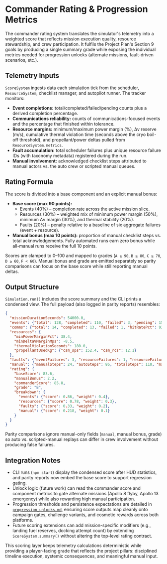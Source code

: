 # Commander Rating & Progression Metrics

The commander rating system translates the simulator's telemetry into a weighted
score that reflects mission execution quality, resource stewardship, and crew
participation. It fulfils the Project Plan's Section 9 goals by producing a
single summary grade while exposing the individual metrics needed for
progression unlocks (alternate missions, fault-driven scenarios, etc.).

## Telemetry Inputs

`ScoreSystem` ingests data each simulation tick from the scheduler,
`ResourceSystem`, checklist manager, and autopilot runner. The tracker monitors:

- **Event completions:** total/completed/failed/pending counts plus a derived
  completion percentage.
- **Communications reliability:** counts of communications-focused events and
  the percentage that finished within tolerance.
- **Resource margins:** minimum/maximum power margin (%), Δv reserve (m/s),
  cumulative thermal violation time (seconds above the cryo boil-off threshold),
  and propellant/power deltas pulled from `ResourceSystem.metrics`.
- **Fault accumulation:** total scheduler failures plus unique resource failure IDs
  (with taxonomy metadata) registered during the run.
- **Manual involvement:** acknowledged checklist steps attributed to manual
  actors vs. the auto crew or scripted manual queues.

## Rating Formula

The score is divided into a base component and an explicit manual bonus:

- **Base score (max 90 points):**
  - Events (40%) – completion rate across the active mission slice.
  - Resources (30%) – weighted mix of minimum power margin (50%), minimum Δv
    margin (30%), and thermal stability (20%).
  - Faults (20%) – penalty relative to a baseline of six aggregate failures
    (event + resource).
- **Manual bonus (max 10 points):** proportion of manual checklist steps vs.
  total acknowledgements. Fully automated runs earn zero bonus while
  all-manual runs receive the full 10 points.

Scores are clamped to 0–100 and mapped to grades (`A ≥ 90`, `B ≥ 80`, `C ≥ 70`,
`D ≥ 60`, `F < 60`). Manual bonus and grade are emitted separately so parity
comparisons can focus on the base score while still reporting manual deltas.

## Output Structure

`Simulation.run()` includes the score summary and the CLI prints a condensed
view. The full payload (also logged in parity reports) resembles:

```json
{
  "missionDurationSeconds": 54000.0,
  "events": {"total": 128, "completed": 110, "failed": 3, "pending": 15, "completionRatePct": 85.9},
  "comms": {"total": 14, "completed": 13, "failed": 1, "hitRatePct": 92.9},
  "resources": {
    "minPowerMarginPct": 38.4,
    "minDeltaVMarginMps": -8.5,
    "thermalViolationSeconds": 180.0,
    "propellantUsedKg": {"csm_sps": 152.4, "csm_rcs": 12.1}
  },
  "faults": {"eventFailures": 3, "resourceFailures": 1, "resourceFailureIds": ["FAIL_TLI_UNDERBURN"], "totalFaults": 4},
  "manual": {"manualSteps": 24, "autoSteps": 86, "totalSteps": 110, "manualFraction": 0.218},
  "rating": {
    "baseScore": 83.6,
    "manualBonus": 2.2,
    "commanderScore": 85.8,
    "grade": "B",
    "breakdown": {
      "events": {"score": 0.86, "weight": 0.4},
      "resources": {"score": 0.78, "weight": 0.3},
      "faults": {"score": 0.33, "weight": 0.2},
      "manual": {"score": 0.218, "weight": 0.1}
    }
  }
}
```

Parity comparisons ignore manual-only fields (`manual`, manual bonus, grade) so
auto vs. scripted-manual replays can differ in crew involvement without
producing false failures.

## Integration Notes

- CLI runs (`npm start`) display the condensed score after HUD statistics, and
  parity reports now embed the base score to support regression gating.
- Unlock logic (future work) can read the commander score and component metrics
  to gate alternate missions (Apollo 8 flyby, Apollo 13 emergency) while also
  rewarding high manual participation.
- Progression thresholds and persistence expectations are detailed in
  [`progression_unlocks.md`](progression_unlocks.md), ensuring score outputs map
  cleanly onto campaign gates, challenge variants, and cosmetic rewards across
  both platforms.
- Future scoring extensions can add mission-specific modifiers (e.g., landing
  fuel reserves, docking attempt count) by extending `ScoreSystem.summary()`
  without altering the top-level rating contract.

This scoring layer keeps telemetry calculations deterministic while providing a
player-facing grade that reflects the project pillars: disciplined timeline
execution, systemic consequences, and meaningful manual input.
